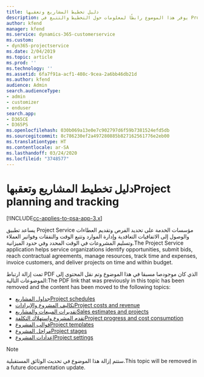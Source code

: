```yaml
---
title: دليل تخطيط المشاريع وتعقبها
description: يوفر هذا الموضوع رابطًا لمعلومات حول التخطيط والتتبع في Project Service Automation.
author: kfend
manager: kfend
ms.service: dynamics-365-customerservice
ms.custom:
- dyn365-projectservice
ms.date: 2/04/2019
ms.topic: article
ms.prod: ''
ms.technology: ''
ms.assetid: 6fa7f91a-acf1-408c-9cea-2a6bb46db21d
ms.author: kfend
audience: Admin
search.audienceType:
- admin
- customizer
- enduser
search.app:
- D365CE
- D365PS
ms.openlocfilehash: 030b069a13e0e7c902797d6f59b7381524efd5db
ms.sourcegitcommit: 8c786230ef2a497280885b827162561776e2eb00
ms.translationtype: HT
ms.contentlocale: ar-SA
ms.lasthandoff: 03/24/2020
ms.locfileid: "3748577"
---
```

# <a name="project-planning-and-tracking"></a><span data-ttu-id="28af1-103">دليل تخطيط المشاريع وتعقبها</span><span class="sxs-lookup"><span data-stu-id="28af1-103">Project planning and tracking</span></span>

[!INCLUDE[cc-applies-to-psa-app-3.x](../../includes/cc-applies-to-psa-app-3x.md)]

<span data-ttu-id="28af1-104">يساعد تطبيق Project Service مؤسسات الخدمة على تحديد الفرص وتقديم العطاءات والوصول إلى الاتفاقيات التعاقدية وإدارة الموارد وتتبع الوقت والنفقات وفواتير العملاء وتسليم المشروعات في الوقت المحدد وفي حدود الميزانية.</span><span class="sxs-lookup"><span data-stu-id="28af1-104">The Project Service application helps service organizations identify opportunities, submit bids, reach contractual agreements, manage resources, track time and expenses, invoice customers, and deliver projects on time and within budget.</span></span> 

<span data-ttu-id="28af1-105">تمت إزالة ارتباط PDF الذي كان موجودصا مسبقا في هذا الموضوع وتم نقل المحتوى إلى الموضوعات التالية:</span><span class="sxs-lookup"><span data-stu-id="28af1-105">The PDF link that was previously in this topic has been removed and the content has been moved to the following topics:</span></span>

- [<span data-ttu-id="28af1-106">جداول المشاريع</span><span class="sxs-lookup"><span data-stu-id="28af1-106">Project schedules</span></span>](../project-creating.md)
- [<span data-ttu-id="28af1-107">تكاليف المشروع والإيرادات</span><span class="sxs-lookup"><span data-stu-id="28af1-107">Project costs and revenue</span></span>](../project-estimating.md)
- [<span data-ttu-id="28af1-108">تقديرات المبيعات والمشاريع</span><span class="sxs-lookup"><span data-stu-id="28af1-108">Sales estimates and projects</span></span>](../project-leveraging.md)
- [<span data-ttu-id="28af1-109">تقدم المشروع واستهلاك التكلفة‬</span><span class="sxs-lookup"><span data-stu-id="28af1-109">Project progress and cost consumption</span></span>](../project-tracking.md)
- [<span data-ttu-id="28af1-110">قوالب المشروع</span><span class="sxs-lookup"><span data-stu-id="28af1-110">Project templates</span></span>](../project-templates.md)
- [<span data-ttu-id="28af1-111">مراحل المشروع</span><span class="sxs-lookup"><span data-stu-id="28af1-111">Project stages</span></span>](../project-stages.md)
- [<span data-ttu-id="28af1-112">إعدادات المشروع</span><span class="sxs-lookup"><span data-stu-id="28af1-112">Project settings</span></span>](../project-settings.md)

> [!NOTE]
> <span data-ttu-id="28af1-113">ستتم إزالة هذا الموضوع في تحديث الوثائق المستقبلية.</span><span class="sxs-lookup"><span data-stu-id="28af1-113">This topic will be removed in a future documentation update.</span></span> 
